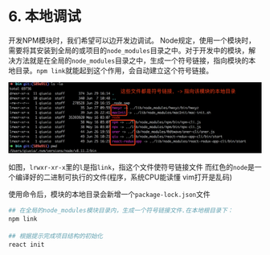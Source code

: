 # 6. 本地调试

开发NPM模块时，我们希望可以边开发边调试。
Node规定，使用一个模块时，需要将其安装到全局的或项目的`node_modules`目录之中。对于开发中的模块，解决方法就是在全局的`node_modules`目录之中，生成一个符号链接，指向模块的本地目录。`npm link`就能起到这个作用，会自动建立这个符号链接。

![PNG](\images\server5.png)

如图，`lrwxr-xr-x`里的`l`是指`link`，指这个文件使符号链接文件
而红色的`node`是一个编译好的二进制可执行的文件(程序，系统CPU能读懂 vim打开是乱码)

使用命令后，模块的本地目录会新增一个`package-lock.json`文件

```bash
## 在全局的node_modules模块目录内，生成一个符号链接文件.在本地根目录下：
npm link

## 根据提示完成项目结构的初始化
react init
```

